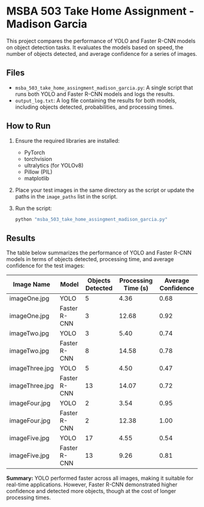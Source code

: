 # MSBA 503 Take Home Assignment - Madison Garcia

This project compares the performance of YOLO and Faster R-CNN models on object detection tasks. It evaluates the models based on speed, the number of objects detected, and average confidence for a series of images.

## Files
- `msba_503_take_home_assingment_madison_garcia.py`: A single script that runs both YOLO and Faster R-CNN models and logs the results.
- `output_log.txt`: A log file containing the results for both models, including objects detected, probabilities, and processing times.

## How to Run
1. Ensure the required libraries are installed:
   - PyTorch
   - torchvision
   - ultralytics (for YOLOv8)
   - Pillow (PIL)
   - matplotlib

2. Place your test images in the same directory as the script or update the paths in the `image_paths` list in the script.

3. Run the script:
   ```bash
   python "msba_503_take_home_assingment_madison_garcia.py"

## Results

The table below summarizes the performance of YOLO and Faster R-CNN models in terms of objects detected, processing time, and average confidence for the test images:

| Image Name     | Model         | Objects Detected | Processing Time (s) | Average Confidence |
|----------------|---------------|------------------|----------------------|--------------------|
| imageOne.jpg   | YOLO          | 5                | 4.36                | 0.68               |
| imageOne.jpg   | Faster R-CNN  | 3                | 12.68               | 0.92               |
| imageTwo.jpg   | YOLO          | 3                | 5.40                | 0.74               |
| imageTwo.jpg   | Faster R-CNN  | 8                | 14.58               | 0.78               |
| imageThree.jpg | YOLO          | 5                | 4.50                | 0.47               |
| imageThree.jpg | Faster R-CNN  | 13               | 14.07               | 0.72               |
| imageFour.jpg  | YOLO          | 2                | 3.54                | 0.95               |
| imageFour.jpg  | Faster R-CNN  | 2                | 12.38               | 1.00               |
| imageFive.jpg  | YOLO          | 17               | 4.55                | 0.54               |
| imageFive.jpg  | Faster R-CNN  | 13               | 9.26                | 0.81               |

**Summary:** YOLO performed faster across all images, making it suitable for real-time applications. However, Faster R-CNN demonstrated higher confidence and detected more objects, though at the cost of longer processing times.
